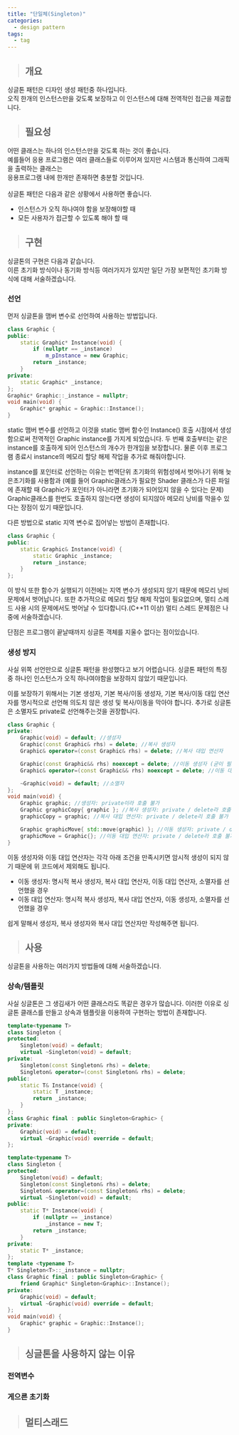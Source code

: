 ```yaml
---
title: "단일체(Singleton)"
categories:
  - design pattern
tags:
  - tag
---
```

> ## 개요

싱글톤 패턴은 디자인 생성 패턴중 하나입니다.<br>
오직 한개의 인스턴스만을 갖도록 보장하고 이 인스턴스에 대해 전역적인 접근을 제공합니다.

> ## 필요성

어떤 클래스는 하나의 인스턴스만을 갖도록 하는 것이 좋습니다.<br>
예를들어 응용 프로그램은 여러 클래스들로 이루어져 있지만 시스템과 통신하여 그래픽을 출력하는 클래스는<br>
응용프로그램 내에 한개만 존재하면 충분할 것입니다.<br>
<br>
싱글톤 패턴은 다음과 같은 상황에서 사용하면 좋습니다.
- 인스턴스가 오직 하나여야 함을 보장해야할 때
- 모든 사용자가 접근할 수 있도록 해야 할 때

> ## 구현
싱글톤의 구현은 다음과 같습니다.<br>
이른 초기화 방식이나 동기화 방식등 여러가지가 있지만 일단 가장 보편적인 초기화 방식에 대해 서술하겠습니다.
### 선언
먼저 싱글톤을 맴버 변수로 선언하여 사용하는 방법입니다.
```cpp
class Graphic {
public:
	static Graphic* Instance(void) {
		if (nullptr == _instance)
			m_pInstance = new Graphic;
		return _instance;
	}
private:
	static Graphic* _instance;
};
Graphic* Graphic::_instance = nullptr;
void main(void) {
	Graphic* graphic = Graphic::Instance();
}
```
static 맴버 변수를 선언하고 이것을 static 맴버 함수인 Instance() 호출 시점에서 생성 함으로써
전역적인 Graphic instance를 가지게 되었습니다.
두 번째 호출부터는 같은 instance를 호출하게 되어 인스턴스의 개수가 한개임을 보장합니다.
물론 이후 프로그램 종료시 instance의 메모리 할당 해제 작업을 추가로 해줘야합니다.

instance를 포인터로 선언하는 이유는 번역단위 초기화의 위험성에서 벗어나기 위해 늦은초기화를 사용함과
(예를 들어 Graphic클래스가 필요한 Shader 클래스가 다른 파일에 존재할 때 Graphic가 포인터가 아니라면 초기화가 되어있지 않을 수 있다는 문제)
Graphic클래스를 한번도 호출하지 않는다면 생성이 되지않아 메모리 낭비를 막을수 있다는 장점이 있기 때문입니다.

다른 방법으로 static 지역 변수로 집어넣는 방법이 존재합니다.
```cpp
class Graphic {
public:
	static Graphic& Instance(void) {
		static Graphic _instance;
		return _instance;
	}
};
```
이 방식 또한 함수가 실행되기 이전에는 지역 변수가 생성되지 않기 때문에 메모리 낭비 문제에서 벗어납니다.
또한 추가적으로 메모리 할당 해제 작업이 필요없으며,
멀티 스레드 사용 시의 문제에서도 벗어날 수 있다합니다.(C++11 이상)
멀티 스레드 문제점은 나중에 서술하겠습니다.

단점은 프로그램이 끝날때까지 싱글톤 객체를 지울수 없다는 점이있습니다.
### 생성 방지
사실 위쪽 선언만으로 싱글톤 패턴을 완성했다고 보기 어렵습니다.
싱글톤 패턴의 특징중 하나인 인스턴스가 오직 하나여야함을 보장하지 않았기 때문입니다.

이를 보장하기 위해서는 기본 생성자, 기본 복사/이동 생성자, 기본 복사/이동 대입 연산자를 명시적으로 선언해
의도치 않은 생성 및 복사/이동을 막아야 합니다.
추가로 싱글톤은 소멸자도 private로 선언해주는것을 권장합니다.
```cpp
class Graphic {
private:
	Graphic(void) = default; //생성자
	Graphic(const Graphic& rhs) = delete; //복사 생성자
	Graphic& operator=(const Graphic& rhs) = delete; //복사 대입 연산자

	Graphic(const Graphic&& rhs) noexcept = delete; //이동 생성자 (굳이 필요 없음)
	Graphic& operator=(const Graphic&& rhs) noexcept = delete; //이동 대입 연산자 (굳이 필요 없음)

	~Graphic(void) = default; //소멸자
};
void main(void) {
	Graphic graphic; //생성자: private이라 호출 불가
	Graphic graphicCopy{ graphic }; //복사 생성자: private / delete라 호출 불가
	graphicCopy = graphic; //복사 대입 연산자: private / delete리 호출 불가

	Graphic graphicMove{ std::move(graphic) }; //이동 생성자: private / delete라 호출 불가
	graphicMove = Graphic{}; //이동 대입 연산자: private / delete라 호출 불가
}
```
이동 생성자와 이동 대입 연산자는 각각 아래 조건을 만족시키면 암시적 생성이 되지 않기 때문에 위 코드에서 제외해도 됩니다.
- 이동 생성자: 명시적 복사 생성자, 복사 대입 연산자, 이동 대입 연산자, 소멸자를 선언했을 경우
- 이동 대입 연산자: 명시적 복사 생성자, 복사 대입 연산자, 이동 생성자, 소멸자를 선언했을 경우

쉽게 말해서 생성자, 복사 생성자와 복사 대입 연산자만 작성해주면 됩니다.

> ## 사용
싱글톤을 사용하는 여러가지 방법들에 대해 서술하겠습니다.
### 상속/템플릿
사실 싱글톤은 그 생김새가 어떤 클래스라도 똑같은 경우가 많습니다.
이러한 이유로 싱글톤 클래스를 만들고 상속과 템플릿을 이용하여 구현하는 방법이 존재합니다.
```cpp
template<typename T>
class Singleton {
protected:
	Singleton(void) = default;
	virtual ~Singleton(void) = default;
private:
	Singleton(const Singleton& rhs) = delete;
	Singleton& operator=(const Singleton& rhs) = delete;
public:
	static T& Instance(void) {
		static T _instance;
		return _instance;
	}
};
class Graphic final : public Singleton<Graphic> {
private:
	Graphic(void) = default;
	virtual ~Graphic(void) override = default;
};
```

```cpp
template<typename T>
class Singleton {
protected:
	Singleton(void) = default;
	Singleton(const Singleton& rhs) = delete;
	Singleton& operator=(const Singleton& rhs) = delete;
	virtual ~Singleton(void) = default;
public:
	static T* Instance(void) {
		if (nullptr == _instance)
			_instance = new T;
		return _instance;
	}
private:
	static T* _instance;
};
template <typename T>
T* Singleton<T>::_instance = nullptr;
class Graphic final : public Singleton<Graphic> {
	friend Graphic* Singleton<Graphic>::Instance();
private:
	Graphic(void) = default;
	virtual ~Graphic(void) override = default;
};
void main(void) {
	Graphic* graphic = Graphic::Instance();
}
```

> ## 싱글톤을 사용하지 않는 이유

### 전역변수

### 게으른 초기화

> ## 멀티스래드
